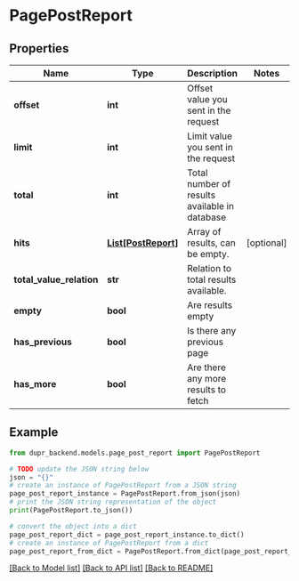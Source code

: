 # PagePostReport


## Properties

Name | Type | Description | Notes
------------ | ------------- | ------------- | -------------
**offset** | **int** | Offset value you sent in the request | 
**limit** | **int** | Limit value you sent in the request | 
**total** | **int** | Total number of results available in database | 
**hits** | [**List[PostReport]**](PostReport.md) | Array of results, can be empty. | [optional] 
**total_value_relation** | **str** | Relation to total results available. | 
**empty** | **bool** | Are results empty | 
**has_previous** | **bool** | Is there any previous page | 
**has_more** | **bool** | Are there any more results to fetch | 

## Example

```python
from dupr_backend.models.page_post_report import PagePostReport

# TODO update the JSON string below
json = "{}"
# create an instance of PagePostReport from a JSON string
page_post_report_instance = PagePostReport.from_json(json)
# print the JSON string representation of the object
print(PagePostReport.to_json())

# convert the object into a dict
page_post_report_dict = page_post_report_instance.to_dict()
# create an instance of PagePostReport from a dict
page_post_report_from_dict = PagePostReport.from_dict(page_post_report_dict)
```
[[Back to Model list]](../README.md#documentation-for-models) [[Back to API list]](../README.md#documentation-for-api-endpoints) [[Back to README]](../README.md)


